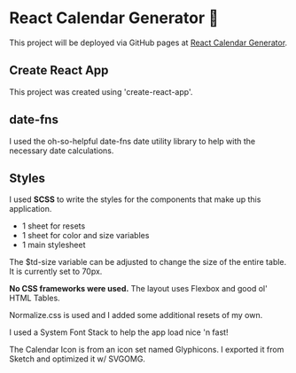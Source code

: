 # React Calendar Generator 📆

This project will be deployed via GitHub pages at [React Calendar Generator](https://davidysoards.github.io/calendar-generator/).

## Create React App

This project was created using 'create-react-app'.

## date-fns

I used the oh-so-helpful date-fns date utility library to help with the necessary date calculations.

## Styles

I used **SCSS** to write the styles for the components that make up this application.

- 1 sheet for resets
- 1 sheet for color and size variables
- 1 main stylesheet

The \$td-size variable can be adjusted to change the size of the entire table.<br />
It is currently set to 70px.

**No CSS frameworks were used.** The layout uses Flexbox and good ol' HTML Tables.

Normalize.css is used and I added some additional resets of my own.

I used a System Font Stack to help the app load nice 'n fast!

The Calendar Icon is from an icon set named Glyphicons. I exported it from Sketch and optimized it w/ SVGOMG.
